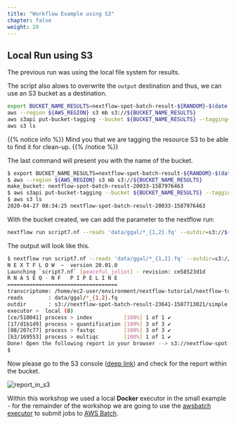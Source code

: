 ```yaml
---
title: "Workflow Example using S3"
chapter: false
weight: 20
---
```


## Local Run using S3

The previous run was using the local file system for results.

The script also alows to overwrite the `output` destination and thus, we can use an S3 bucket as a destination.

```bash
export BUCKET_NAME_RESULTS=nextflow-spot-batch-result-${RANDOM}-$(date +%s)
aws --region ${AWS_REGION} s3 mb s3://${BUCKET_NAME_RESULTS}
aws s3api put-bucket-tagging --bucket ${BUCKET_NAME_RESULTS} --tagging="TagSet=[{Key=nextflow-workshop,Value=true}]"
aws s3 ls
```

{{% notice info %}}
Mind you that we are tagging the resource S3 to be able to find it for clean-up.
{{% /notice %}}

The last command will present you with the name of the bucket.

```bash
$ export BUCKET_NAME_RESULTS=nextflow-spot-batch-result-${RANDOM}-$(date +%s)
$ aws --region ${AWS_REGION} s3 mb s3://${BUCKET_NAME_RESULTS}
make_bucket: nextflow-spot-batch-result-20033-1587976463
$ aws s3api put-bucket-tagging --bucket ${BUCKET_NAME_RESULTS} --tagging="TagSet=[{Key=nextflow-workshop,Value=true}]"
$ aws s3 ls
2020-04-27 08:34:25 nextflow-spot-batch-result-20033-1587976463
```

With the bucket created, we can add the parameter to the nextflow run:

```bash
nextflow run script7.nf --reads 'data/ggal/*_{1,2}.fq' --outdir=s3://${BUCKET_NAME_RESULTS}/simple
```

The output will look like this.

```bash
$ nextflow run script7.nf --reads 'data/ggal/*_{1,2}.fq' --outdir=s3://${BUCKET_NAME_RESULTS}/simple
N E X T F L O W  ~  version 20.01.0
Launching `script7.nf` [peaceful_joliot] - revision: ce58523d1d
R N A S E Q - N F   P I P E L I N E
===================================
transcriptome: /home/ec2-user/environment/nextflow-tutorial/nextflow-tutorial/data/ggal/transcriptome.fa
reads        : data/ggal/*_{1,2}.fq
outdir       : s3://nextflow-spot-batch-result-23641-1587713021/simple
executor >  local (8)
[ce/510041] process > index          [100%] 1 of 1 ✔
[17/d1b1d9] process > quantification [100%] 3 of 3 ✔
[08/207c77] process > fastqc         [100%] 3 of 3 ✔
[b3/169553] process > multiqc        [100%] 1 of 1 ✔
Done! Open the following report in your browser --> s3://nextflow-spot-batch-result-23641-1587713021/simple/multiqc_report.html
$
```

Now please go to the S3 console ([deep link](https://s3.console.aws.amazon.com/s3)) and check for the report within the bucket.

![report_in_s3](/images/nextflow-on-aws-batch/nextflow101/report_in_s3.png)

Within this workshop we used a local **Docker** executor in the small example - for the remainder of the workshop we are going to use the [awsbatch executor](https://www.nextflow.io/docs/latest/awscloud.html#aws-batch) to submit jobs to [AWS Batch](https://aws.amazon.com/batch/).